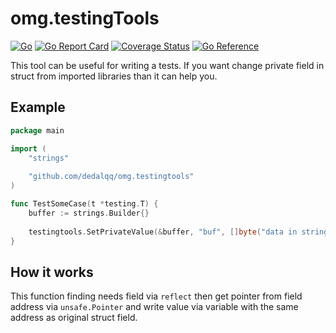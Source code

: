 # omg.testingTools

[![Go](https://github.com/dedalqq/omg.testingtools/actions/workflows/go.yml/badge.svg)](https://github.com/dedalqq/omg.testingtools/actions/workflows/go.yml)
[![Go Report Card](https://goreportcard.com/badge/github.com/dedalqq/omg.testingtools)](https://goreportcard.com/report/github.com/dedalqq/omg.testingtools)
[![Coverage Status](https://coveralls.io/repos/github/dedalqq/omg.testingtools/badge.svg?branch=master)](https://coveralls.io/github/dedalqq/omg.testingtools?branch=master)
[![Go Reference](https://pkg.go.dev/badge/github.com/dedalqq/omg.testingtools.svg)](https://pkg.go.dev/github.com/dedalqq/omg.testingtools)

This tool can be useful for writing a tests. If you want change private field in struct from imported libraries than it can help you.

## Example

```go
package main

import (
	"strings"
	
	"github.com/dedalqq/omg.testingtools"
)

func TestSomeCase(t *testing.T) {
	buffer := strings.Builder{}
	
	testingtools.SetPrivateValue(&buffer, "buf", []byte("data in strings buffer"))
}
```
## How it works

This function finding needs field via `reflect` then get pointer from field address via `unsafe.Pointer` and write value via variable with the same address as original struct field.
